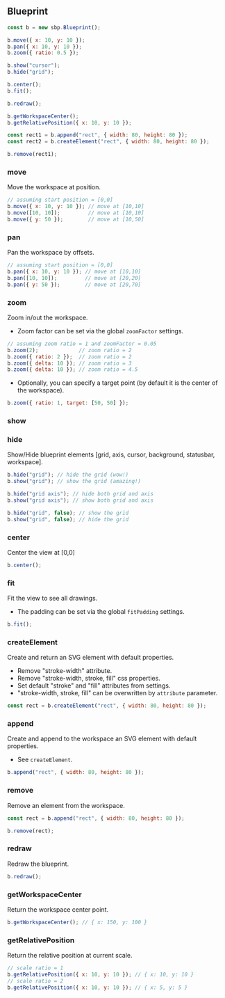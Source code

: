 ## Blueprint

```js
const b = new sbp.Blueprint();

b.move({ x: 10, y: 10 });
b.pan({ x: 10, y: 10 });
b.zoom({ ratio: 0.5 });

b.show("cursor");
b.hide("grid");

b.center();
b.fit();

b.redraw();

b.getWorkspaceCenter();
b.getRelativePosition({ x: 10, y: 10 });

const rect1 = b.append("rect", { width: 80, height: 80 });
const rect2 = b.createElement("rect", { width: 80, height: 80 });

b.remove(rect1);
```

### move

Move the workspace at position.

```js
// assuming start position = [0,0]
b.move({ x: 10, y: 10 }); // move at [10,10]
b.move([10, 10]);         // move at [10,10]
b.move({ y: 50 });        // move at [10,50]
```

### pan

Pan the workspace by offsets.

```js
// assuming start position = [0,0]
b.pan({ x: 10, y: 10 }); // move at [10,10]
b.pan([10, 10]);         // move at [20,20]
b.pan({ y: 50 });        // move at [20,70]
```

### zoom

Zoom in/out the workspace.

- Zoom factor can be set via the global `zoomFactor` settings.

```js
// assuming zoom ratio = 1 and zoomFactor = 0.05
b.zoom(2);             // zoom ratio = 2
b.zoom({ ratio: 2 });  // zoom ratio = 2
b.zoom({ delta: 10 }); // zoom ratio = 3
b.zoom({ delta: 10 }); // zoom ratio = 4.5
```

- Optionally, you can specify a target point (by default it is the center of the workspace).

```js
b.zoom({ ratio: 1, target: [50, 50] });
```

### show
### hide

Show/Hide blueprint elements [grid, axis, cursor, background, statusbar, workspace].

```js
b.hide("grid"); // hide the grid (wow!)
b.show("grid"); // show the grid (amazing!)

b.hide("grid axis"); // hide both grid and axis
b.show("grid axis"); // show both grid and axis

b.hide("grid", false); // show the grid
b.show("grid", false); // hide the grid
```

### center

Center the view at [0,0]

```js
b.center();
```

### fit

Fit the view to see all drawings.

- The padding can be set via the global `fitPadding` settings.

```js
b.fit();
```

### createElement

Create and return an SVG element with default properties.

- Remove "stroke-width" attribute.
- Remove "stroke-width, stroke, fill" css properties.
- Set default "stroke" and "fill" attributes from settings.
- "stroke-width, stroke, fill" can be overwritten by `attribute` parameter.

```js
const rect = b.createElement("rect", { width: 80, height: 80 });
```

### append

Create and append to the workspace an SVG element with default properties.

- See `createElement`.

```js
b.append("rect", { width: 80, height: 80 });
```

### remove

Remove an element from the workspace.

```js
const rect = b.append("rect", { width: 80, height: 80 });

b.remove(rect);
```

### redraw

Redraw the blueprint.

```js
b.redraw();
```

### getWorkspaceCenter

Return the workspace center point.

```js
b.getWorkspaceCenter(); // { x: 150, y: 100 }
```

### getRelativePosition

Return the relative position at current scale.

```js
// scale ratio = 1
b.getRelativePosition({ x: 10, y: 10 }); // { x: 10, y: 10 }
// scale ratio = 2
b.getRelativePosition({ x: 10, y: 10 }); // { x: 5, y: 5 }
```

